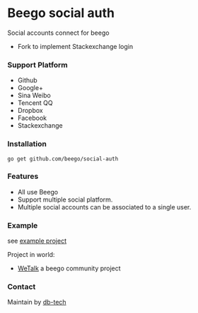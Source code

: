 # Beego social auth

Social accounts connect for beego
 - Fork to implement Stackexchange login 

### Support Platform

* Github
* Google+
* Sina Weibo
* Tencent QQ
* Dropbox
* Facebook
* Stackexchange

### Installation

```
go get github.com/beego/social-auth
```

### Features

* All use Beego
* Support multiple social platform.
* Multiple social accounts can be associated to a single user.

### Example

see [example project](https://github.com/beego/social-auth/tree/master/example)

Project in world:

* [WeTalk](https://github.com/beego/wetalk) a beego community project

### Contact

Maintain by [db-tech](https://github.com/db-tech)
